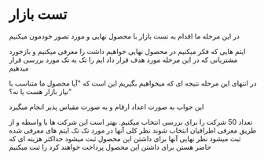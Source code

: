 # تست بازار

در این مرحله ما اقدام به تست بازار با محصول نهایی و مورد تصور خودمون میکنیم

ایتم هایی که فکر میکنیم در محصول نهایی خواهیم داشت را معرفی میکنیم و بازخورد مشتریانی که در این مرحله مورد هدف قرار داد ایم را تک به تک مورد بررسی قرار میدهیم

در انتهای این مرحله نتیجه ای که میخواهیم بگیریم این است که "آیا محصول ما متناسب با نیاز بازار هست یا نه؟"

این جواب به صورت اعداد ارقام و به صورت مقیاس پذیر انجام میگیرد

تعداد 50 شرکت را برای بررسی انتخاب میکنیم. بهتر است این شرکت ها با واسطه و از طریق معرفی اطرافیان انتخاب شوند
نظر کلی آنها در مورد تک تک ایتم های معرفی شده ثبت میشود
نظر نهایی آنها برای داشتن این محصول ثبت میشود
حداکثر هزینه ای که حاضر هستن برای داشتن این محصول پرداخت خواهند کرد را ثبت میکنیم
